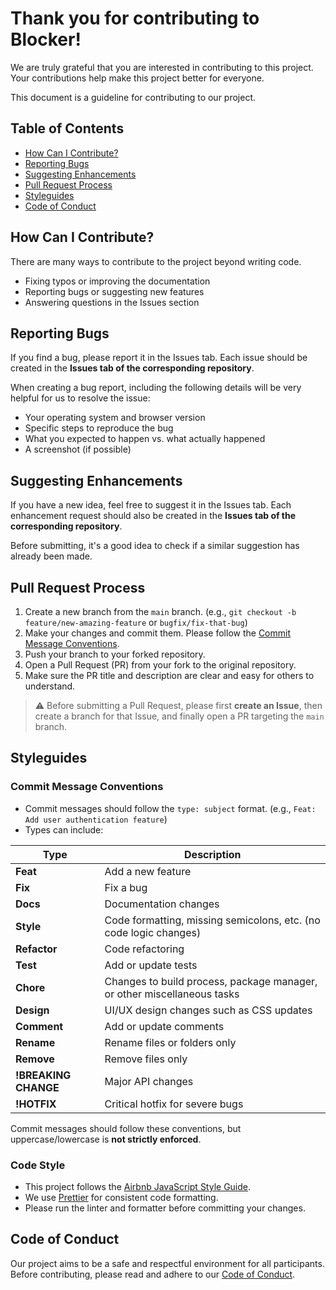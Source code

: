 # Thank you for contributing to Blocker!

We are truly grateful that you are interested in contributing to this project. Your contributions help make this project better for everyone.

This document is a guideline for contributing to our project.

## Table of Contents

- [How Can I Contribute?](#how-can-i-contribute)
- [Reporting Bugs](#reporting-bugs)
- [Suggesting Enhancements](#suggesting-enhancements)
- [Pull Request Process](#pull-request-process)
- [Styleguides](#styleguides)
- [Code of Conduct](#code-of-conduct)

## How Can I Contribute?

There are many ways to contribute to the project beyond writing code.

- Fixing typos or improving the documentation
- Reporting bugs or suggesting new features
- Answering questions in the Issues section

## Reporting Bugs

If you find a bug, please report it in the Issues tab.
Each issue should be created in the **Issues tab of the corresponding repository**.

When creating a bug report, including the following details will be very helpful for us to resolve the issue:

- Your operating system and browser version
- Specific steps to reproduce the bug
- What you expected to happen vs. what actually happened
- A screenshot (if possible)

## Suggesting Enhancements

If you have a new idea, feel free to suggest it in the Issues tab.
Each enhancement request should also be created in the **Issues tab of the corresponding repository**.

Before submitting, it's a good idea to check if a similar suggestion has already been made.


## Pull Request Process

1. Create a new branch from the `main` branch. (e.g., `git checkout -b feature/new-amazing-feature` or `bugfix/fix-that-bug`)
2. Make your changes and commit them. Please follow the [Commit Message Conventions](#commit-message-conventions).
3. Push your branch to your forked repository.
4. Open a Pull Request (PR) from your fork to the original repository.
5. Make sure the PR title and description are clear and easy for others to understand.

> ⚠️ Before submitting a Pull Request, please first **create an Issue**, then create a branch for that Issue, and finally open a PR targeting the `main` branch.

## Styleguides

### Commit Message Conventions

- Commit messages should follow the `type: subject` format. (e.g., `Feat: Add user authentication feature`)
- Types can include:

| Type | Description |
| --- | --- |
| **Feat** | Add a new feature |
| **Fix** | Fix a bug |
| **Docs** | Documentation changes |
| **Style** | Code formatting, missing semicolons, etc. (no code logic changes) |
| **Refactor** | Code refactoring |
| **Test** | Add or update tests |
| **Chore** | Changes to build process, package manager, or other miscellaneous tasks |
| **Design** | UI/UX design changes such as CSS updates |
| **Comment** | Add or update comments |
| **Rename** | Rename files or folders only |
| **Remove** | Remove files only |
| **!BREAKING CHANGE** | Major API changes |
| **!HOTFIX** | Critical hotfix for severe bugs |

Commit messages should follow these conventions, but uppercase/lowercase is **not strictly enforced**.

### Code Style
- This project follows the [Airbnb JavaScript Style Guide](https://github.com/airbnb/javascript).
- We use [Prettier](https://prettier.io/) for consistent code formatting.
- Please run the linter and formatter before committing your changes.

## Code of Conduct

Our project aims to be a safe and respectful environment for all participants. Before contributing, please read and adhere to our [Code of Conduct](https://github.com/HSU-Blocker/Blocker_Manufacturer_Frontend?tab=coc-ov-file).
